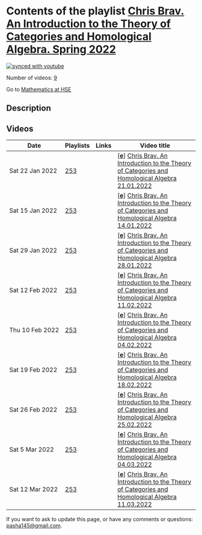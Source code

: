 # Contents of the playlist [Chris Brav. An Introduction to the Theory of Categories and Homological Algebra. Spring  2022](https://www.youtube.com/playlist?list=PLq3E5oubNNoDvtHJK16DBbPS5KEJgDdX2)

[![synced with youtube](https://img.shields.io/github/last-commit/mathphysschool/mathphysschool.github.io/autoupdate1?label=synced%20with%20youtube)](https://github.com/mathphysschool/mathphysschool.github.io/commits/autoupdate1)

Number of videos: [9](#videos)

Go to [Mathematics at HSE](../README.md)

## Description



## Videos

|Date|Playlists|Links|Video title|
|---|---|---|---|
| Sat&nbsp;22&nbsp;Jan&nbsp;2022 | [253](../playlists/253 "Chris Brav. An Introduction to the Theory of Categories and Homological Algebra. Spring  2022") |  | [[**e**](https://studio.youtube.com/video/Uf-r0mkpFmM/edit "Edit")] [Chris Brav. An Introduction to the Theory of Categories and Homological Algebra 21.01.2022](https://www.youtube.com/watch?v=Uf-r0mkpFmM&list=PLq3E5oubNNoDvtHJK16DBbPS5KEJgDdX2) |
| Sat&nbsp;15&nbsp;Jan&nbsp;2022 | [253](../playlists/253 "Chris Brav. An Introduction to the Theory of Categories and Homological Algebra. Spring  2022") |  | [[**e**](https://studio.youtube.com/video/SIxGHSiVFNs/edit "Edit")] [Chris Brav. An Introduction to the Theory of Categories and Homological Algebra 14.01.2022](https://www.youtube.com/watch?v=SIxGHSiVFNs&list=PLq3E5oubNNoDvtHJK16DBbPS5KEJgDdX2) |
| Sat&nbsp;29&nbsp;Jan&nbsp;2022 | [253](../playlists/253 "Chris Brav. An Introduction to the Theory of Categories and Homological Algebra. Spring  2022") |  | [[**e**](https://studio.youtube.com/video/P7kxgKlNZc8/edit "Edit")] [Chris Brav. An Introduction to the Theory of Categories and Homological Algebra 28.01.2022](https://www.youtube.com/watch?v=P7kxgKlNZc8&list=PLq3E5oubNNoDvtHJK16DBbPS5KEJgDdX2) |
| Sat&nbsp;12&nbsp;Feb&nbsp;2022 | [253](../playlists/253 "Chris Brav. An Introduction to the Theory of Categories and Homological Algebra. Spring  2022") |  | [[**e**](https://studio.youtube.com/video/rQ_h4b2ZmK0/edit "Edit")] [Chris Brav. An Introduction to the Theory of Categories and Homological Algebra 11.02.2022](https://www.youtube.com/watch?v=rQ_h4b2ZmK0&list=PLq3E5oubNNoDvtHJK16DBbPS5KEJgDdX2) |
| Thu&nbsp;10&nbsp;Feb&nbsp;2022 | [253](../playlists/253 "Chris Brav. An Introduction to the Theory of Categories and Homological Algebra. Spring  2022") |  | [[**e**](https://studio.youtube.com/video/K07zXyCzgN0/edit "Edit")] [Chris Brav. An Introduction to the Theory of Categories and Homological Algebra 04.02.2022](https://www.youtube.com/watch?v=K07zXyCzgN0&list=PLq3E5oubNNoDvtHJK16DBbPS5KEJgDdX2) |
| Sat&nbsp;19&nbsp;Feb&nbsp;2022 | [253](../playlists/253 "Chris Brav. An Introduction to the Theory of Categories and Homological Algebra. Spring  2022") |  | [[**e**](https://studio.youtube.com/video/5w2XploZ_So/edit "Edit")] [Chris Brav. An Introduction to the Theory of Categories and Homological Algebra 18.02.2022](https://www.youtube.com/watch?v=5w2XploZ_So&list=PLq3E5oubNNoDvtHJK16DBbPS5KEJgDdX2) |
| Sat&nbsp;26&nbsp;Feb&nbsp;2022 | [253](../playlists/253 "Chris Brav. An Introduction to the Theory of Categories and Homological Algebra. Spring  2022") |  | [[**e**](https://studio.youtube.com/video/5bUkTBFz8es/edit "Edit")] [Chris Brav. An Introduction to the Theory of Categories and Homological Algebra 25.02.2022](https://www.youtube.com/watch?v=5bUkTBFz8es&list=PLq3E5oubNNoDvtHJK16DBbPS5KEJgDdX2) |
| Sat&nbsp;5&nbsp;Mar&nbsp;2022 | [253](../playlists/253 "Chris Brav. An Introduction to the Theory of Categories and Homological Algebra. Spring  2022") |  | [[**e**](https://studio.youtube.com/video/Bm3o0vPLhG8/edit "Edit")] [Chris Brav. An Introduction to the Theory of Categories and Homological Algebra 04.03.2022](https://www.youtube.com/watch?v=Bm3o0vPLhG8&list=PLq3E5oubNNoDvtHJK16DBbPS5KEJgDdX2) |
| Sat&nbsp;12&nbsp;Mar&nbsp;2022 | [253](../playlists/253 "Chris Brav. An Introduction to the Theory of Categories and Homological Algebra. Spring  2022") |  | [[**e**](https://studio.youtube.com/video/Ll3x622F5i4/edit "Edit")] [Chris Brav. An Introduction to the Theory of Categories and Homological Algebra 11.03.2022](https://www.youtube.com/watch?v=Ll3x622F5i4&list=PLq3E5oubNNoDvtHJK16DBbPS5KEJgDdX2) |


 If you want to ask to update this page, or have any comments or questions: <pasha145@gmail.com>.